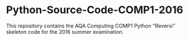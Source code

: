 # Python-Source-Code-COMP1-2016
This repository contains the AQA Computing COMP1 Python "Reversi" skeleton code for the 2016 summer examination.
